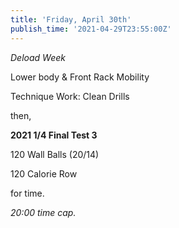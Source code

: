 ```yaml
---
title: 'Friday, April 30th'
publish_time: '2021-04-29T23:55:00Z'
---
```


*Deload Week*

Lower body & Front Rack Mobility

Technique Work: Clean Drills

then,

**2021 1/4 Final Test 3**

120 Wall Balls (20/14)

120 Calorie Row

for time.

*20:00 time cap.*
